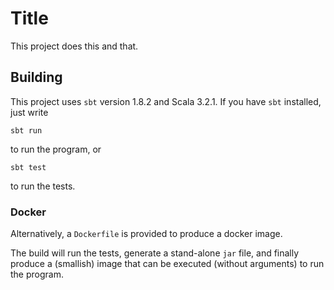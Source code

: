 # Title

This project does this and that.

## Building

This project uses `sbt` version 1.8.2 and Scala 3.2.1. If you have `sbt` installed, just write

    sbt run

to run the program, or 

    sbt test

to run the tests.

### Docker

Alternatively, a `Dockerfile` is provided to produce a docker image.

The build will run the tests, generate a stand-alone `jar` file, and finally produce a (smallish) image that can be
executed (without arguments) to run the program.
